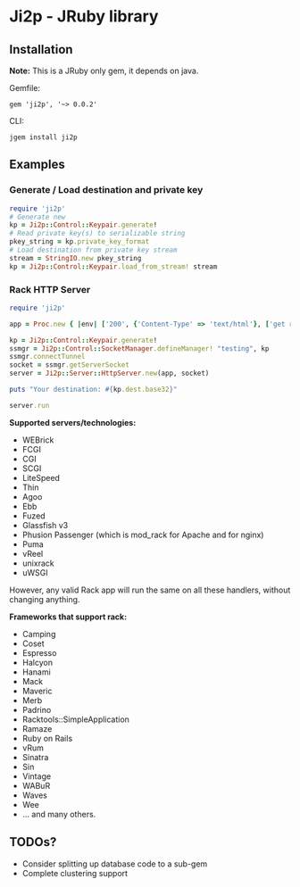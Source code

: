 # Ji2p - JRuby library

## Installation

**Note:** This is a JRuby only gem, it depends on java.

Gemfile:
```
gem 'ji2p', '~> 0.0.2'
```

CLI:
```
jgem install ji2p
```

## Examples

### Generate / Load destination and private key

```ruby
require 'ji2p'
# Generate new
kp = Ji2p::Control::Keypair.generate!
# Read private key(s) to serializable string
pkey_string = kp.private_key_format
# Load destination from private key stream
stream = StringIO.new pkey_string
kp = Ji2p::Control::Keypair.load_from_stream! stream

```

### Rack HTTP Server

```ruby
require 'ji2p'

app = Proc.new { |env| ['200', {'Content-Type' => 'text/html'}, ['get rack\'d']] }

kp = Ji2p::Control::Keypair.generate!
ssmgr = Ji2p::Control::SocketManager.defineManager! "testing", kp
ssmgr.connectTunnel
socket = ssmgr.getServerSocket
server = Ji2p::Server::HttpServer.new(app, socket)

puts "Your destination: #{kp.dest.base32}"

server.run
```

**Supported servers/technologies:**
* WEBrick
* FCGI
* CGI
* SCGI
* LiteSpeed
* Thin
* Agoo
* Ebb
* Fuzed
* Glassfish v3
* Phusion Passenger (which is mod_rack for Apache and for nginx)
* Puma
* vReel
* unixrack
* uWSGI

However, any valid Rack app will run the same on all these handlers, without changing anything.

**Frameworks that support rack:**
* Camping
* Coset
* Espresso
* Halcyon
* Hanami
* Mack
* Maveric
* Merb
* Padrino
* Racktools::SimpleApplication
* Ramaze
* Ruby on Rails
* vRum
* Sinatra
* Sin
* Vintage
* WABuR
* Waves
* Wee
* ... and many others.

## TODOs?

* Consider splitting up database code to a sub-gem
* Complete clustering support

